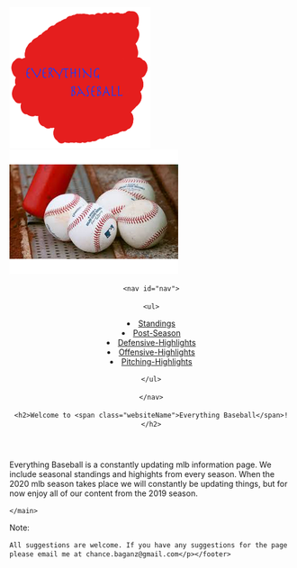 <!doctype html>
<html>
<head>
<meta charset="UTF-8">
<title>How to Create a Site</title>
<link href="../Documents/Site Folder/styles.css" rel="stylesheet" type="text/css">
</head>
<div id="wrapper">
<body>
	<img src="Logo.png" width="250" height="250" alt=""/><img src="Baseball.png" width="300" height="221" alt=""/>
	
	
<header>
	
	<nav id="nav">
	
	<ul>
		
<li><a href="https://www.google.com/search?q=mlb+stanings+2019&oq=mlb+stanings+2019&aqs=chrome..69i57.3637j0j7&sourceid=chrome&ie=UTF-8" target="_blank">Standings</a></li> 
		
<li><a href="https://www.youtube.com/watch?v=Q5yuxDOhnhM" target="_blank">Post-Season</a></li> 
		
<li><a href="https://www.youtube.com/watch?v=yIat0hViyYc" target="_blank">Defensive-Highlights</a></li> 

<li><a href="https://www.youtube.com/watch?v=RwHAjTgCKxE" target="_blank">Offensive-Highlights</a></li> 
		
<li><a href="https://www.youtube.com/watch?v=zgrfQ2b5MdM" target="_blank">Pitching-Highlights</a></li>
		
	</ul>
	
	</nav>
	
	<h2>Welcome to <span class="websiteName">Everything Baseball</span>!</h2>
	
	
</header>
	
	
<main>
	<section>
<p id="firstp"><span class="websiteName">Everything Baseball</span> is a constantly updating mlb information page. We include seasonal standings and highights from every season. When the 2020 mlb season takes place we will constantly be updating things, but for now enjoy all of our content from the 2019 season.
</p>
		</section>

	
	
	
	</main>	
<footer> <p>Note:

	All suggestions are welcome. If you have any suggestions for the page please email me at chance.baganz@gmail.com</p></footer>
   
</div>
</body>
</html>
